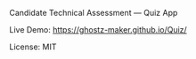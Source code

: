 Candidate Technical Assessment — Quiz App

Live Demo: https://ghostz-maker.github.io/Quiz/

License: MIT
